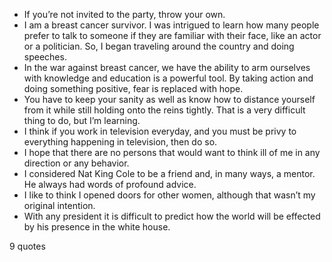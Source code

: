 - If you’re not invited to the party, throw your own.
 - I am a breast cancer survivor. I was intrigued to learn how many people prefer to talk to someone if they are familiar with their face, like an actor or a politician. So, I began traveling around the country and doing speeches.
 - In the war against breast cancer, we have the ability to arm ourselves with knowledge and education is a powerful tool. By taking action and doing something positive, fear is replaced with hope.
 - You have to keep your sanity as well as know how to distance yourself from it while still holding onto the reins tightly. That is a very difficult thing to do, but I’m learning.
 - I think if you work in television everyday, and you must be privy to everything happening in television, then do so.
 - I hope that there are no persons that would want to think ill of me in any direction or any behavior.
 - I considered Nat King Cole to be a friend and, in many ways, a mentor. He always had words of profound advice.
 - I like to think I opened doors for other women, although that wasn’t my original intention.
 - With any president it is difficult to predict how the world will be effected by his presence in the white house.

9 quotes